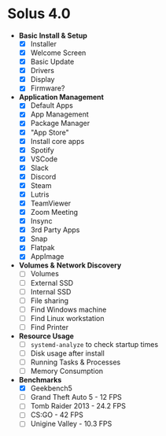 # Solus 4.0

- **Basic Install & Setup**
  - [x]  Installer
  - [x]  Welcome Screen
  - [x]  Basic Update
  - [x]  Drivers
    - [x]  Display
    - [x]  Firmware?
- **Application Management**
  - [x]  Default Apps
  - [x]  App Management
    - [x]  Package Manager
    - [x]  "App Store"
  - [x]  Install core apps
    - [x]  Spotify
    - [x]  VSCode
    - [x]  Slack
    - [x]  Discord
    - [x]  Steam
    - [x]  Lutris
    - [x]  TeamViewer
    - [x]  Zoom Meeting
    - [x]  Insync
  - [x]  3rd Party Apps
    - [x]  Snap
    - [x]  Flatpak
    - [x]  AppImage
- **Volumes &** **Network Discovery**
  - [ ]  Volumes
    - [ ]  External SSD
    - [ ]  Internal SSD
  - [ ]  File sharing
  - [ ]  Find Windows machine
  - [ ]  Find Linux workstation
  - [ ]  Find Printer
- **Resource Usage**
  - [ ]  `systemd-analyze` to check startup times
  - [ ]  Disk usage after install
  - [ ]  Running Tasks & Processes
  - [ ]  Memory Consumption
- **Benchmarks**
  - [x]  Geekbench5
  - [ ]  Grand Theft Auto 5 - 12 FPS
  - [ ]  Tomb Raider 2013 - 24.2 FPS
  - [ ]  CS:GO - 42 FPS
  - [ ]  Unigine Valley - 10.3 FPS
